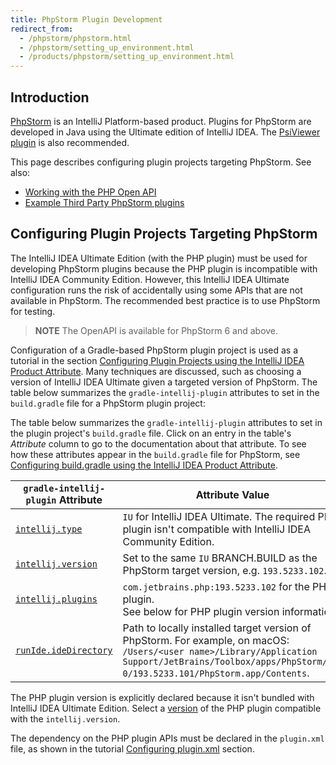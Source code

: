 ```yaml
---
title: PhpStorm Plugin Development
redirect_from:
  - /phpstorm/phpstorm.html
  - /phpstorm/setting_up_environment.html
  - /products/phpstorm/setting_up_environment.html
---
```

<!-- Copyright 2000-2020 JetBrains s.r.o. and other contributors. Use of this source code is governed by the Apache 2.0 license that can be found in the LICENSE file. -->

## Introduction
[PhpStorm](https://www.jetbrains.com/phpstorm/) is an IntelliJ Platform-based product.
Plugins for PhpStorm are developed in Java using the Ultimate edition of IntelliJ IDEA.
The [PsiViewer plugin](https://plugins.jetbrains.com/plugin/227-psiviewer) is also recommended.

This page describes configuring plugin projects targeting PhpStorm.
See also:
* [Working with the PHP Open API](php_open_api.md)
* [Example Third Party PhpStorm plugins](existing_plugins.md)

## Configuring Plugin Projects Targeting PhpStorm
The IntelliJ IDEA Ultimate Edition (with the PHP plugin) must be used for developing PhpStorm plugins because the PHP plugin is incompatible with IntelliJ IDEA Community Edition.
However, this IntelliJ IDEA Ultimate configuration runs the risk of accidentally using some APIs that are not available in PhpStorm.
The recommended best practice is to use PhpStorm for testing.

> **NOTE** The OpenAPI is available for PhpStorm 6 and above.

Configuration of a Gradle-based PhpStorm plugin project is used as a tutorial in the section [Configuring Plugin Projects using the IntelliJ IDEA Product Attribute](/products/dev_alternate_products.md#configuring-plugin-projects-using-the-intellij-idea-product-attribute).
Many techniques are discussed, such as choosing a version of IntelliJ IDEA Ultimate given a targeted version of PhpStorm.
The table below summarizes the `gradle-intellij-plugin` attributes to set in the `build.gradle` file for a PhpStorm plugin project:

The table below summarizes the `gradle-intellij-plugin` attributes to set in the plugin project's `build.gradle` file.
Click on an entry in the table's *Attribute* column to go to the documentation about that attribute.
To see how these attributes appear in the `build.gradle` file for PhpStorm, see [Configuring build.gradle using the IntelliJ IDEA Product Attribute](/products/dev_alternate_products.md#configuring-buildgradle-using-the-intellij-idea-product-attribute).

| `gradle-intellij-plugin` Attribute | Attribute Value                                                                                                                                                                                           |
| ---------------------------------- | --------------------------------------------------------------------------------------------------------------------------------------------------------------------------------------------------------- |
| [`intellij.type`][properties]      | `IU` for IntelliJ IDEA Ultimate. The required PHP plugin isn't compatible with IntelliJ IDEA Community Edition.                                                                                           |
| [`intellij.version`][properties]   | Set to the same `IU` BRANCH.BUILD as the PhpStorm target version, e.g. `193.5233.102`.                                                                                                                    |
| [`intellij.plugins`][properties]   | `com.jetbrains.php:193.5233.102` for the PHP plugin.<br>See below for PHP plugin version information.                                                                                                     |
| [`runIde.ideDirectory`][dsl]       | Path to locally installed target version of PhpStorm. For example, on macOS:<br>`/Users/<user name>/Library/Application Support/JetBrains/Toolbox/apps/PhpStorm/ch-0/193.5233.101/PhpStorm.app/Contents`. |

[properties]: https://github.com/JetBrains/gradle-intellij-plugin/blob/master/README.md#intellij-platform-properties
[dsl]: https://github.com/JetBrains/gradle-intellij-plugin/blob/master/README.md#running-dsl

The PHP plugin version is explicitly declared because it isn't bundled with IntelliJ IDEA Ultimate Edition.
Select a [version](https://plugins.jetbrains.com/plugin/6610-php/versions) of the PHP plugin compatible with the `intellij.version`.

The dependency on the PHP plugin APIs must be declared in the `plugin.xml` file, as shown in the tutorial [Configuring plugin.xml](/products/dev_alternate_products.md#configuring-pluginxml) section.
